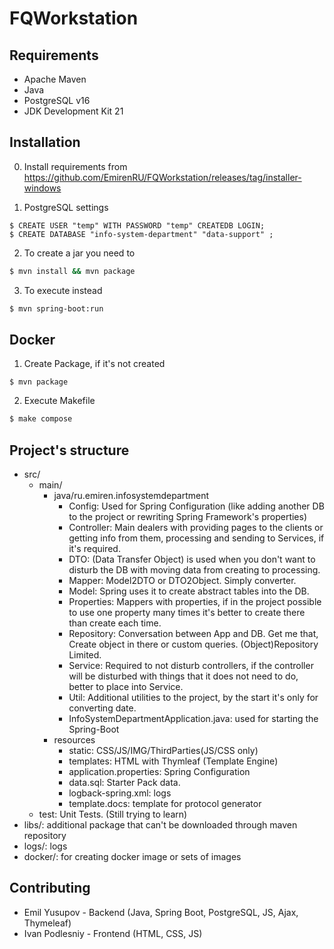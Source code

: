 # FQWorkstation

## Requirements

- Apache Maven
- Java 
- PostgreSQL v16
- JDK Development Kit 21

## Installation

0. Install requirements from https://github.com/EmirenRU/FQWorkstation/releases/tag/installer-windows

1. PostgreSQL settings

```psql
$ CREATE USER "temp" WITH PASSWORD "temp" CREATEDB LOGIN;
$ CREATE DATABASE "info-system-department" "data-support" ;
```

2. To create a jar you need to

```bash
$ mvn install && mvn package
```

3. To execute instead

```bash
$ mvn spring-boot:run
```

## Docker

1. Create Package, if it's not created

```mvn
$ mvn package
```

2. Execute Makefile

```bash
$ make compose
```

## Project's structure 

- src/
    - main/
      - java/ru.emiren.infosystemdepartment
          - Config: Used for Spring Configuration (like adding another DB to the project or rewriting Spring Framework's properties)
          - Controller: Main dealers with providing pages to the clients or getting info from them, processing and sending to Services, if it's required.
          - DTO: (Data Transfer Object) is used when you don't want to disturb the DB with moving data from creating to processing.
          - Mapper: Model2DTO or DTO2Object. Simply converter.
          - Model: Spring uses it to create abstract tables into the DB.
          - Properties: Mappers with properties, if in the project possible to use one property many times it's better to create there than create each time.
          - Repository: Conversation between App and DB. Get me that, Create object in there or custom queries. (Object)Repository Limited.
          - Service: Required to not disturb controllers, if the controller will be disturbed with things that it does not need to do, better to place into Service. 
          - Util: Additional utilities to the project, by the start it's only for converting date.
          - InfoSystemDepartmentApplication.java: used for starting the Spring-Boot
      - resources
        - static: CSS/JS/IMG/ThirdParties(JS/CSS only)
        - templates: HTML with Thymleaf (Template Engine)
        - application.properties: Spring Configuration
        - data.sql: Starter Pack data.
        - logback-spring.xml: logs
        - template.docs: template for protocol generator
    - test: Unit Tests. (Still trying to learn)
- libs/: additional package that can't be downloaded through maven repository
- logs/: logs
- docker/: for creating docker image or sets of images

## Contributing 

- Emil Yusupov - Backend (Java, Spring Boot, PostgreSQL, JS, Ajax, Thymeleaf) 
- Ivan Podlesniy - Frontend (HTML, CSS, JS)
